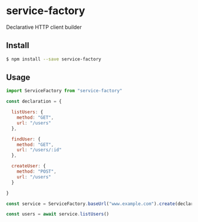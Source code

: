 service-factory
=====================

Declarative HTTP client builder

## Install

```sh
$ npm install --save service-factory
```

## Usage

```js
import ServiceFactory from "service-factory"

const declaration = {

  listUsers: {
    method: "GET",
    url: "/users"
  },

  findUser: {
    method: "GET",
    url: "/users/:id"
  },

  createUser: {
    method: "POST",
    url: "/users"
  }

}

const service = ServiceFactory.baseUrl("www.example.com").create(declaration)

const users = await service.listUsers()
```

